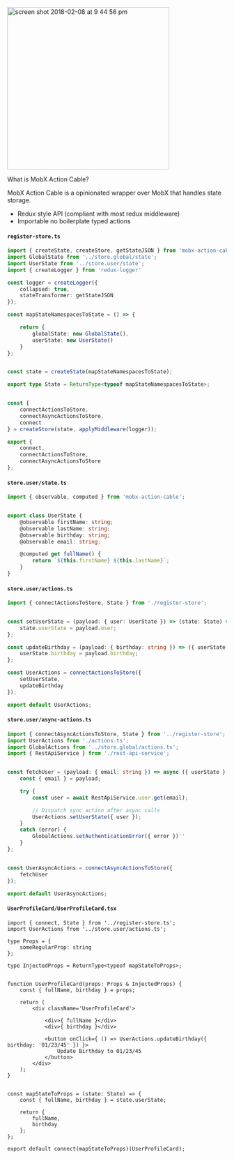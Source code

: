 <img width="372" alt="screen shot 2018-02-08 at 9 44 56 pm" src="https://user-images.githubusercontent.com/4202152/36009267-722e2976-0d19-11e8-9b1a-0a883e6364a0.png">


What is MobX Action Cable?

MobX Action Cable is a opinionated wrapper over MobX that handles state storage.

- Redux style API (compliant with most redux middleware)
- Importable no boilerplate typed actions


#### `register-store.ts`
```ts
import { createState, createStore, getStateJSON } from 'mobx-action-cable';
import GlobalState from '../store.global/state';
import UserState from '../store.user/state';
import { createLogger } from 'redux-logger'

const logger = createLogger({
    collapsed: true,
    stateTransformer: getStateJSON
});

const mapStateNamespacesToState = () => {

    return {
        globalState: new GlobalState(),
        userState: new UserState()
    }
};


const state = createState(mapStateNamespacesToState);

export type State = ReturnType<typeof mapStateNamespacesToState>;


const {
    connectActionsToStore,
    connectAsyncActionsToStore,
    connect
} = createStore(state, applyMiddleware(logger));

export {
    connect,
    connectActionsToStore,
    connectAsyncActionsToStore
};
```


#### `store.user/state.ts`

```ts
import { observable, computed } from 'mobx-action-cable';


export class UserState {
    @observable firstName: string;
    @observable lastName: string;
    @observable birthday: string;
    @observable email: string;

    @computed get fullName() {
        return `${this.firstName} ${this.lastName}`;
    }
}
```


#### `store.user/actions.ts`

```ts
import { connectActionsToStore, State } from './register-store';


const setUserState = (payload: { user: UserState }) => (state: State) => {
    state.userState = payload.user;
};

const updateBirthday = (payload: { birthday: string }) => ({ userState }: State) => {
    userState.birthday = payload.birthday;
};

const UserActions = connectActionsToStore({
    setUserState,
    updateBirthday
});

export default UserActions;
```

#### `store.user/async-actions.ts`

```ts
import { connectAsyncActionsToStore, State } from '../register-store';
import UserActions from './actions.ts';
import GlobalActions from '../store.global/actions.ts';
import { RestApiService } from './rest-api-service';


const fetchUser = (payload: { email: string }) => async ({ userState }: State) => {
    const { email } = payload;

    try {
        const user = await RestApiService.user.get(email);

        // Dispatch sync action after async calls
        UserActions.setUserState({ user });
    }
    catch (error) {
        GlobalActions.setAuthenticationError({ error })''
    }
};


const UserAsyncActions = connectAsyncActionsToStore({
    fetchUser
});

export default UserAsyncActions;
```


#### `UserProfileCard/UserProfileCard.tsx`
```tsx
import { connect, State } from '../register-store.ts';
import UserActions from '../store.user/actions.ts';

type Props = {
    someRegularProp: string
};

type InjectedProps = ReturnType<typeof mapStateToProps>;


function UserProfileCard(props: Props & InjectedProps) {
    const { fullName, birthday } = props;

    return (
        <div className='UserProfileCard'>

            <div>{ fullName }</div>
            <div>{ birthday }</div>

            <button onClick={ () => UserActions.updateBirthday({ birthday: '01/23/45' }) }>
                Update Birthday to 01/23/45
            </button>
        </div>
    );
}


const mapStateToProps = (state: State) => {
    const { fullName, birthday } = state.userState;

    return {
        fullName,
        birthday
    };
};

export default connect(mapStateToProps)(UserProfileCard);
```
